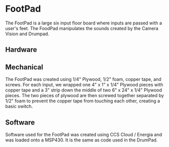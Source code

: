 # FootPad  
The FootPad is a large six input floor board where inputs are passed with a user's feet. The FoodPad manipulates the sounds created by the Camera Vision and Drumpad.

## Hardware

## Mechanical  
The FootPad was created using 1/4" Plywood, 1/2" foam, copper tape, and screws. For each input, we wrapped one 4" x 1" x 1/4" Plywood pieces with copper tape and a 3" strip down the middle of two 6" x 24" x 1/4" Plywood pieces. The two pieces of plywood are then screwed together separated by 1/2" foam to prevent the copper tape from touching each other, creating a basic switch.

## Software  
Software used for the FootPad was created using CCS Cloud / Energia and was loaded onto a MSP430.  It is the same as code used in the DrumPad.
